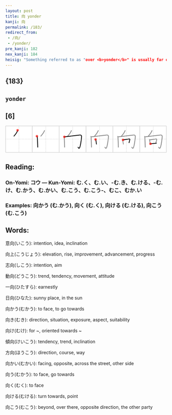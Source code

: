 ```yaml
---
layout: post
title: 向 yonder
kanji: 向
permalink: /183/
redirect_from:
 - /向/
 - /yonder/
pre_kanji: 182
nex_kanji: 184
heisig: "Something referred to as "over <b>yonder</b>" is usually far off in the distance and barely within sight - like a wee <i>drop</i> in the distance - and is usually an expression used in giving directions or pointing something out. Hence this kanji begins with a <i>drop</i>. Then we find a sort of transparent <i>helmet</i> with no eyes or nose, but only a prominent <i>mouth</i> under it, obviously an extraterrestrial. And what is it jabbering on about with its <i>mouth</i> open like that? Why, about his spaceship way over <b>yonder</b> with its fuel tank on empty."
---
```


## {183}

## `yonder`

## [6]

<div class="stroke"><img src="../images/E59091.png" /></div>

## Reading:

### On-Yomi: コウ &mdash; Kun-Yomi: む.く、む.い、-む.き、む.ける、-む.け、む.かう、む.かい、む.こう、む.こう-、むこ、むか.い

### Examples: 向かう (む.かう), 向く (む.く), 向ける (む.ける), 向こう (む.こう)

## Words:

意向(いこう): intention, idea, inclination

向上(こうじょう): elevation, rise, improvement, advancement, progress

志向(しこう): intention, aim

動向(どうこう): trend, tendency, movement, attitude

一向(ひたすら): earnestly

日向(ひなた): sunny place, in the sun

向かう(むかう): to face, to go towards

向き(むき): direction, situation, exposure, aspect, suitability

向け(むけ): for ~, oriented towards ~

傾向(けいこう): tendency, trend, inclination

方向(ほうこう): direction, course, way

向かい(むかい): facing, opposite, across the street, other side

向う(むかう): to face, go towards

向く(むく): to face

向ける(むける): turn towards, point

向こう(むこう): beyond, over there, opposite direction, the other party
